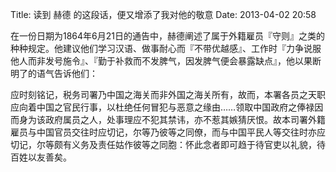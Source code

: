 Title: 读到 赫德 的这段话，便又增添了我对他的敬意
Date: 2013-04-02 20:58

<p> </p> 
<p> 在一份日期为1864年6月21日的通告中，赫德阐述了属于外籍雇员『守则』之类的种种规定。他建议他们学习汉语、做事耐心而『不带优越感』、工作时『力争说服他人而非发号施令』、『勤于补救而不发脾气，因发脾气便会暴露缺点』，他以果断明了的语气告诉他们：</p> 
<p> 应时刻铭记，税务司署乃中国之海关而非外国之海关所有，故而，本署各员之天职应向着中国之官民行事，以杜绝任何冒犯与恶意之缘由……领取中国政府之俸禄因而身为该政府属员之人，处事理应不犯其禁讳，亦不惹其嫉猜厌恨。故本司署外籍雇员与中国官员交往时应切记，尔等乃彼等之同僚，而与中国平民人等交往时亦应切记，尔等颇有义务及责任姑作彼等之同胞：怀此念者即可趋于待官吏以礼貌，待百姓以友善矣。</p>
